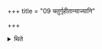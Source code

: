 +++
title = "09 चतुर्गृहीतान्याज्यानि"

+++

<details><summary>थिते</summary>

चतुर्गृहीतान्याज्यानि ९
</details>
